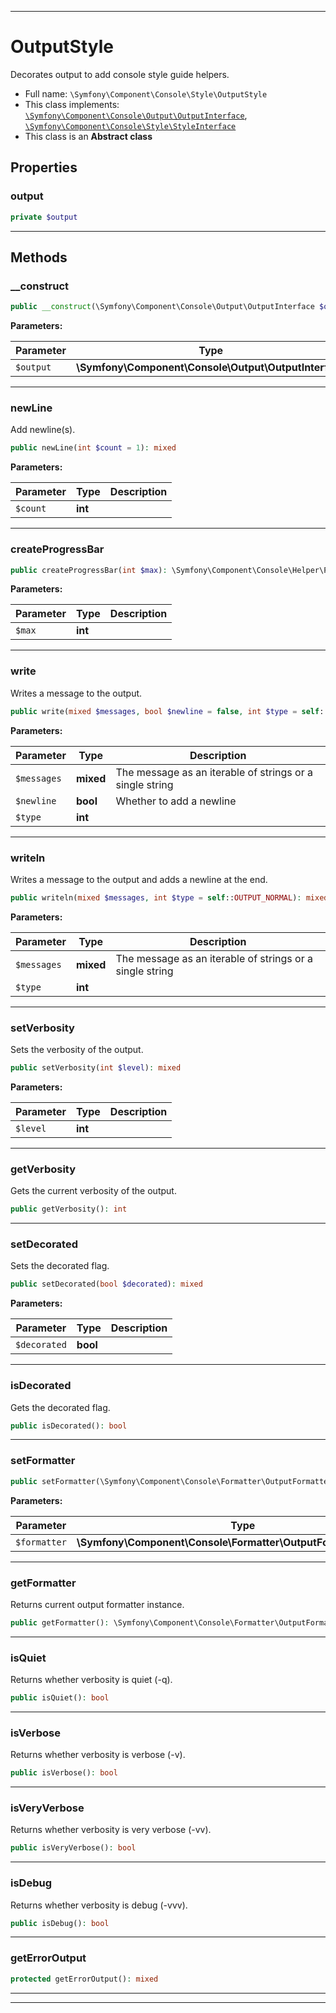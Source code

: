 ***

# OutputStyle

Decorates output to add console style guide helpers.



* Full name: `\Symfony\Component\Console\Style\OutputStyle`
* This class implements:
[`\Symfony\Component\Console\Output\OutputInterface`](../Output/OutputInterface.md), [`\Symfony\Component\Console\Style\StyleInterface`](./StyleInterface.md)
* This class is an **Abstract class**



## Properties


### output



```php
private $output
```






***

## Methods


### __construct



```php
public __construct(\Symfony\Component\Console\Output\OutputInterface $output): mixed
```








**Parameters:**

| Parameter | Type | Description |
|-----------|------|-------------|
| `$output` | **\Symfony\Component\Console\Output\OutputInterface** |  |




***

### newLine

Add newline(s).

```php
public newLine(int $count = 1): mixed
```








**Parameters:**

| Parameter | Type | Description |
|-----------|------|-------------|
| `$count` | **int** |  |




***

### createProgressBar



```php
public createProgressBar(int $max): \Symfony\Component\Console\Helper\ProgressBar
```








**Parameters:**

| Parameter | Type | Description |
|-----------|------|-------------|
| `$max` | **int** |  |




***

### write

Writes a message to the output.

```php
public write(mixed $messages, bool $newline = false, int $type = self::OUTPUT_NORMAL): mixed
```








**Parameters:**

| Parameter | Type | Description |
|-----------|------|-------------|
| `$messages` | **mixed** | The message as an iterable of strings or a single string |
| `$newline` | **bool** | Whether to add a newline |
| `$type` | **int** |  |




***

### writeln

Writes a message to the output and adds a newline at the end.

```php
public writeln(mixed $messages, int $type = self::OUTPUT_NORMAL): mixed
```








**Parameters:**

| Parameter | Type | Description |
|-----------|------|-------------|
| `$messages` | **mixed** | The message as an iterable of strings or a single string |
| `$type` | **int** |  |




***

### setVerbosity

Sets the verbosity of the output.

```php
public setVerbosity(int $level): mixed
```








**Parameters:**

| Parameter | Type | Description |
|-----------|------|-------------|
| `$level` | **int** |  |




***

### getVerbosity

Gets the current verbosity of the output.

```php
public getVerbosity(): int
```











***

### setDecorated

Sets the decorated flag.

```php
public setDecorated(bool $decorated): mixed
```








**Parameters:**

| Parameter | Type | Description |
|-----------|------|-------------|
| `$decorated` | **bool** |  |




***

### isDecorated

Gets the decorated flag.

```php
public isDecorated(): bool
```











***

### setFormatter



```php
public setFormatter(\Symfony\Component\Console\Formatter\OutputFormatterInterface $formatter): mixed
```








**Parameters:**

| Parameter | Type | Description |
|-----------|------|-------------|
| `$formatter` | **\Symfony\Component\Console\Formatter\OutputFormatterInterface** |  |




***

### getFormatter

Returns current output formatter instance.

```php
public getFormatter(): \Symfony\Component\Console\Formatter\OutputFormatterInterface
```











***

### isQuiet

Returns whether verbosity is quiet (-q).

```php
public isQuiet(): bool
```











***

### isVerbose

Returns whether verbosity is verbose (-v).

```php
public isVerbose(): bool
```











***

### isVeryVerbose

Returns whether verbosity is very verbose (-vv).

```php
public isVeryVerbose(): bool
```











***

### isDebug

Returns whether verbosity is debug (-vvv).

```php
public isDebug(): bool
```











***

### getErrorOutput



```php
protected getErrorOutput(): mixed
```











***


***

